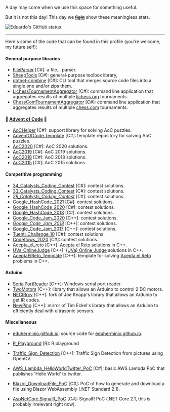 A day may come when we use this space for something useful.

But it is not this day! This day we [~~fight~~](https://youtu.be/EXGUNvIFTQw) show these meaningless stats.

![Eduardo's GitHub status](https://github-readme-stats.vercel.app/api?username=eduherminio&theme=chartreuse-dark&show_icons=true&count_private=true&include_all_commits=true&custom_title=Eduardo%27s%20GitHub%20stats)

---

Here's some of the code that can be found in this profile (you're welcome, my future self):

#### General purpose libraries

- [FileParser](https://github.com/eduherminio/FileParser) [C#]: a file... parser.
- [SheepTools](https://github.com/eduherminio/SheepTools) [C#]: general-purpose toolbox library,
- [dotnet-combine](https://github.com/eduherminio/dotnet-combine) [C#]: CLI tool that merges source code files into a single one and/or zips them.
- [LichessTournamentAggregator](https://github.com/eduherminio/LichessTournamentAggregator) [C#]: command line application that aggregates results of multiple [lichess.org](https://lichess.org) tournaments.
- [ChessComTournamentAggregator](https://github.com/eduherminio/ChessComTournamentAggregator) [C#]: command line application that aggregates results of multiple [chess.com](https://chess.com) tournaments.

#### 🎅 [Advent of Code](https://adventofcode.com/) 🎅

- [AoCHelper](https://github.com/eduherminio/AoCHelper) [C#]: support library for solving AoC puzzles.
- [AdventOfCode.Template](https://github.com/eduherminio/AdventOfCode.Template) [C#]: template repository for solving AoC puzzles.
- [AoC2020](https://github.com/eduherminio/AoC2020) [C#]: AoC 2020 solutions.
- [AoC2019](https://github.com/eduherminio/AoC2019) [C#]: AoC 2019 solutions.
- [AoC2018](https://github.com/eduherminio/advent-of-code-2018) [C#]: AoC 2018 solutions.
- [AoC2015](https://github.com/eduherminio/AoC2015) [C#]: AoC 2015 solutions.

#### Competitive programming

- [34_Catalysts_Coding_Contest](https://github.com/eduherminio/34_Catalysts_Coding_Contest) [C#]: contest solutions.
- [33_Catalysts_Coding_Contest](https://github.com/eduherminio/33_Catalysts_Coding_Contest) [C#]: contest solutions.
- _[29_Catalysts_Coding_Contest](https://github.com/eduherminio/29_Catalysts_Coding_Contest)_ [C#]: contest solutions.
- [Google_HashCode_2021](https://github.com/eduherminio/Google_HashCode_2021) [C#]: contest solutions.
- [Google_HashCode_2020](https://github.com/eduherminio/Google_HashCode_2020) [C#]: contest solutions.
- [Google_HashCode_2018](https://github.com/eduherminio/Google_HashCode_2018) [C#]: contest solutions.
- [Google_Code_Jam_2020](https://github.com/eduherminio/Google_Code_Jam_2020) [C++]: contest solutions.
- _[Google_Code_Jam_2018](https://github.com/eduherminio/Google_Code_Jam_2018)_ [C++]: contest solutions.
- [Google_Code_Jam_2017](https://github.com/eduherminio/Google_Code_Jam_2017) [C++]: contest solutions.
- [Tuenti_Challenge_10](https://github.com/eduherminio/Tuenti_Challenge_10) [C#]: contest solutions.
- [Codeflows_2020](https://github.com/eduherminio/Codeflows_2020) [C#]: contest solutions.
- [Acepta_el_reto](https://github.com/eduherminio/Acepta_el_reto) [C++]: [Acepta el Reto](https://aceptaelreto.com/) solutions in C++.
- [UVa_OnlineJudge](https://github.com/eduherminio/UVa_OnlineJudge) [C++]: [(UVa) Online Judge](https://github.com/eduherminio/UVa_OnlineJudge) solutions in C++.
- [AceptaElReto_Template](https://github.com/eduherminio/AceptaElReto_Template) [C++]: template for solving [Acepta el Reto](https://aceptaelreto.com/) problems in C++.

#### Arduino

- [SerialPortReader](https://github.com/eduherminio/SerialPortReader) [C++]: Windows serial port reader.
- [TwoMotors](https://github.com/eduherminio/TwoMotors) [C++]: library that allows an Arduino to control 2 DC motors.
- [NECIRrcv](https://github.com/eduherminio/NECIRrcv) [C++]: fork of Joe Knapp's library that allows an Arduino to get IR codes.
- [NewPing](https://github.com/eduherminio/NewPing) [C++]: mirror of Tim Eckel's library that allows an Arduino to efficiently deal with ultrasonic sensors.

#### Miscellaneous

- [eduherminio.github.io](https://github.com/eduherminio/eduherminio.github.io): source code for [eduherminio.github.io](https://eduherminio.github.io).
- [R_Playground](https://github.com/eduherminio/R_Playground) [R]: R playground
- [Traffic_Sign_Detection](https://github.com/eduherminio/Traffic_Sign_Detection) [C++]: Traffic Sign Detection from pictures using OpenCV.

- [AWS_Lambda_HelloWorldTwitter_PoC](https://github.com/eduherminio/AWS_Lambda_HelloWorldTwitter_PoC) [C#]: basic AWS Lambda PoC that publishes 'Hello World' to twitter.
- [Blazor_DownloadFile_PoC](https://github.com/eduherminio/Blazor_DownloadFile_PoC) [C#]: PoC of how to generate and download a file using Blazor WebAssembly (.NET Standard 2.1).
- [AspNetCore.SignalR_PoC](https://github.com/eduherminio/AspNetCore.SignalR_PoC) [C#]: SignalR PoC (.NET Core 2.1, this is probably irrelevant right now).
